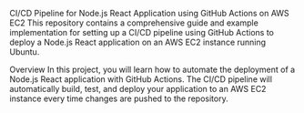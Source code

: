 CI/CD Pipeline for Node.js React Application using GitHub Actions on AWS EC2
This repository contains a comprehensive guide and example implementation for setting up a CI/CD pipeline using GitHub Actions to deploy a Node.js React application on an AWS EC2 instance running Ubuntu.

Overview
In this project, you will learn how to automate the deployment of a Node.js React application with GitHub Actions. The CI/CD pipeline will automatically build, test, and deploy your application to an AWS EC2 instance every time changes are pushed to the repository.
